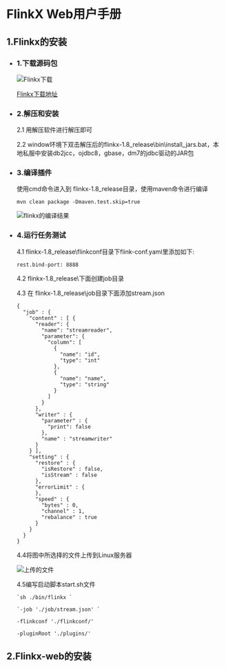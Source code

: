 # FlinkX Web用户手册

## 1.Flinkx的安装

   * ### 1.下载源码包

     ![Flinkx下载](https://img2020.cnblogs.com/blog/622382/202008/622382-20200809165608631-252785534.png)

     [Flinkx下载地址](https://github.com/DTStack/flinkx)

   * ### 2.解压和安装

     2.1 用解压软件进行解压即可

     2.2  window环境下双击解压后的flinkx-1.8_release\bin\install_jars.bat，本地私服中安装db2jcc，ojdbc8，gbase，dm7的jdbc驱动的JAR包

     

   * ### 3.编译插件

     使用cmd命令进入到 flinkx-1.8_release目录，使用maven命令进行编译
     
     ```
     mvn clean package -Dmaven.test.skip=true
     ```
     
     ![flinkx的编译结果](https://img2020.cnblogs.com/blog/622382/202008/622382-20200809182513956-1929594896.png)
     
   * ### 4.运行任务测试

      4.1 flinkx-1.8_release\flinkconf目录下flink-conf.yaml里添加如下:
     
     ```
     rest.bind-port: 8888
     ```
     
     4.2 flinkx-1.8_release\下面创建job目录
     
     4.3 在 flinkx-1.8_release\job目录下面添加stream.json
     
     ```
     {
       "job" : {
         "content" : [ {
           "reader": {
             "name": "streamreader",
             "parameter": {
               "column": [
                 {
                   "name": "id",
                   "type": "int"
                 },
                 {
                   "name": "name",
                   "type": "string"
                 }
               ]
             }
           },
           "writer" : {
             "parameter" : {
               "print": false
             },
             "name" : "streamwriter"
           }
         } ],
         "setting" : {
           "restore" : {
             "isRestore" : false,
             "isStream" : false
           },
           "errorLimit" : {
           },
           "speed" : {
             "bytes" : 0,
             "channel" : 1,
             "rebalance" : true
           }
         }
       }
     }
     ```
     
     4.4将图中所选择的文件上传到Linux服务器
     
     ![上传的文件](https://img2020.cnblogs.com/blog/622382/202008/622382-20200809192245416-1530610044.png)
     
     4.5编写启动脚本start.sh文件
     
     ```
     `sh ./bin/flinkx `
     
     `-job './job/stream.json' `
     
     -flinkconf './flinkconf/' 
     
     -pluginRoot './plugins/'
     ```
     
     

## 2.Flinkx-web的安装

